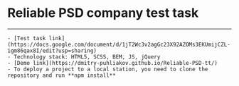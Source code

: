 # Reliable PSD company test task
____

    - [Test task link](https://docs.google.com/document/d/1jT2Wc3v2agGc23X92AZOMs3EKUmijCZL-igm86qax8I/edit?usp=sharing)
    - Technology stack: HTML5, SCSS, BEM, JS, jQuery
    - [Demo link](https://dmitry-puhliakov.github.io/Reliable-PSD-tt/)
    - To deploy a project to a local station, you need to clone the repository and run **npm install**
